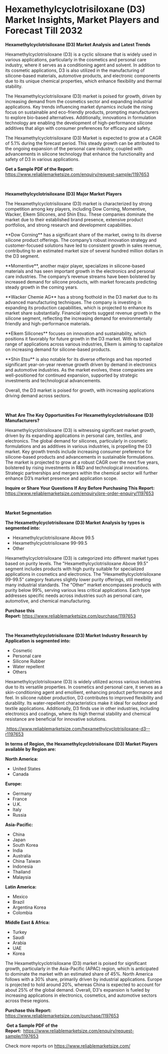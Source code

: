 <p><h1>Hexamethylcyclotrisiloxane (D3) Market Insights, Market Players and Forecast Till 2032</h1></p><p><strong>Hexamethylcyclotrisiloxane (D3) Market Analysis and Latest Trends</strong></p>
<p><p>Hexamethylcyclotrisiloxane (D3) is a cyclic siloxane that is widely used in various applications, particularly in the cosmetics and personal care industry, where it serves as a conditioning agent and solvent. In addition to its cosmetic applications, D3 is also utilized in the manufacturing of silicone-based materials, automotive products, and electronic components due to its unique chemical properties, which enhance flexibility and thermal stability.</p><p>The Hexamethylcyclotrisiloxane (D3) market is poised for growth, driven by increasing demand from the cosmetics sector and expanding industrial applications. Key trends influencing market dynamics include the rising focus on sustainable and eco-friendly products, prompting manufacturers to explore bio-based alternatives. Additionally, innovations in formulation technology are enabling the development of high-performance silicone additives that align with consumer preferences for efficacy and safety.</p><p>The Hexamethylcyclotrisiloxane (D3) Market is expected to grow at a CAGR of 5.1% during the forecast period. This steady growth can be attributed to the ongoing expansion of the personal care industry, coupled with advancements in silicone technology that enhance the functionality and safety of D3 in various applications.</p></p>
<p><strong>Get a Sample PDF of the Report:&nbsp;</strong> <a href="https://www.reliablemarketsize.com/enquiry/request-sample/1197653?utm_campaign=2747&utm_medium=2&utm_source=Github&utm_content=ia&utm_term=03042025&utm_id=hexamethylcyclotrisiloxane-d3">https://www.reliablemarketsize.com/enquiry/request-sample/1197653</a></p>
<p>&nbsp;</p>
<p><strong>Hexamethylcyclotrisiloxane (D3) Major Market Players</strong></p>
<p><p>The Hexamethylcyclotrisiloxane (D3) market is characterized by strong competition among key players, including Dow Corning, Momentive, Wacker, Elkem Silicones, and Shin Etsu. These companies dominate the market due to their established brand presence, extensive product portfolios, and strong research and development capabilities.</p><p>**Dow Corning** has a significant share of the market, owing to its diverse silicone product offerings. The company’s robust innovation strategy and customer-focused solutions have led to consistent growth in sales revenue, contributing to an estimated market size of several hundred million dollars in the D3 segment.</p><p>**Momentive**, another major player, specializes in silicone-based materials and has seen important growth in the electronics and personal care industries. The company’s revenue streams have been bolstered by increased demand for silicone products, with market forecasts predicting steady growth in the coming years.</p><p>**Wacker Chemie AG** has a strong foothold in the D3 market due to its advanced manufacturing techniques. The company is investing in expanding its production capabilities, which is projected to enhance its market share substantially. Financial reports suggest revenue growth in the silicone segment, reflecting the increasing demand for environmentally friendly and high-performance materials.</p><p>**Elkem Silicones** focuses on innovation and sustainability, which positions it favorably for future growth in the D3 market. With its broad range of applications across various industries, Elkem is aiming to capitalize on increasing demand for silicone-based products.</p><p>**Shin Etsu** is also notable for its diverse offerings and has reported significant year-on-year revenue growth driven by demand in electronics and automotive industries. As the market evolves, these companies are well-positioned for continued expansion, supported by strategic investments and technological advancements. </p><p>Overall, the D3 market is poised for growth, with increasing applications driving demand across sectors.</p></p>
<p>&nbsp;</p>
<p><strong>What Are The Key Opportunities For Hexamethylcyclotrisiloxane (D3) Manufacturers?</strong></p>
<p><p>Hexamethylcyclotrisiloxane (D3) is witnessing significant market growth, driven by its expanding applications in personal care, textiles, and electronics. The global demand for silicones, particularly in cosmetic formulations and as additives in various industries, is propelling the D3 market. Key growth trends include increasing consumer preference for silicone-based products and advancements in sustainable formulations. The market is projected to grow at a robust CAGR over the next five years, bolstered by rising investments in R&D and technological innovations. Strategic partnerships and mergers within the chemical sector will further enhance D3’s market presence and application scope.</p></p>
<p><strong>Inquire or Share Your Questions If Any Before Purchasing This Report:</strong> <a href="https://www.reliablemarketsize.com/enquiry/pre-order-enquiry/1197653?utm_campaign=2747&utm_medium=2&utm_source=Github&utm_content=ia&utm_term=03042025&utm_id=hexamethylcyclotrisiloxane-d3">https://www.reliablemarketsize.com/enquiry/pre-order-enquiry/1197653</a></p>
<p>&nbsp;</p>
<p><strong>Market Segmentation</strong></p>
<p><strong>The Hexamethylcyclotrisiloxane (D3) Market Analysis by types is segmented into:</strong></p>
<p><ul><li>Hexamethylcyclotrisiloxane Above 99.5</li><li>Hexamethylcyclotrisiloxane 99-99.5</li><li>Other</li></ul></p>
<p><p>Hexamethylcyclotrisiloxane (D3) is categorized into different market types based on purity levels. The "Hexamethylcyclotrisiloxane Above 99.5" segment includes products with high purity suitable for specialized applications in cosmetics and electronics. The "Hexamethylcyclotrisiloxane 99-99.5" category features slightly lower purity offerings, still meeting many industrial standards. The "Other" market encompasses products with purity below 99%, serving various less critical applications. Each type addresses specific needs across industries such as personal care, automotive, and chemical manufacturing.</p></p>
<p><strong>Purchase this Report:&nbsp;</strong><a href="https://www.reliablemarketsize.com/purchase/1197653?utm_campaign=2747&utm_medium=2&utm_source=Github&utm_content=ia&utm_term=03042025&utm_id=hexamethylcyclotrisiloxane-d3">https://www.reliablemarketsize.com/purchase/1197653</a></p>
<p>&nbsp;</p>
<p><strong>The Hexamethylcyclotrisiloxane (D3) Market Industry Research by Application is segmented into:</strong></p>
<p><ul><li>Cosmetic</li><li>Personal care</li><li>Silicone Rubber</li><li>Water repellent</li><li>Others</li></ul></p>
<p><p>Hexamethylcyclotrisiloxane (D3) is widely utilized across various industries due to its versatile properties. In cosmetics and personal care, it serves as a skin-conditioning agent and emollient, enhancing product performance and feel. In silicone rubber production, D3 contributes to improved flexibility and durability. Its water-repellent characteristics make it ideal for outdoor and textile applications. Additionally, D3 finds use in other industries, including electronics and coatings, where its high thermal stability and chemical resistance are beneficial for innovative solutions.</p></p>
<p><a href="https://www.reliablemarketsize.com/hexamethylcyclotrisiloxane-d3--r1197653?utm_campaign=2747&utm_medium=2&utm_source=Github&utm_content=ia&utm_term=03042025&utm_id=hexamethylcyclotrisiloxane-d3">&nbsp;https://www.reliablemarketsize.com/hexamethylcyclotrisiloxane-d3--r1197653</a></p>
<p><strong>In terms of Region, the Hexamethylcyclotrisiloxane (D3) Market Players available by Region are:</strong></p>
<p>
    <p> <strong> North America: </strong>
        <ul>
            <li>United States</li>
            <li>Canada</li>
        </ul>
        </p> 
    <p> <strong> Europe: </strong>
        <ul>
            <li>Germany</li>
            <li>France</li>
            <li>U.K.</li>
            <li>Italy</li>
            <li>Russia</li>
        </ul>
        </p> 
    <p> <strong> Asia-Pacific: </strong>
        <ul>
            <li>China</li>
            <li>Japan</li>
            <li>South Korea</li>
            <li>India</li>
            <li>Australia</li>
            <li>China Taiwan</li>
            <li>Indonesia</li>
            <li>Thailand</li>
            <li>Malaysia</li>
        </ul>
        </p> 
    <p> <strong> Latin America: </strong>
        <ul>
            <li>Mexico</li>
            <li>Brazil</li>
            <li>Argentina Korea</li>
            <li>Colombia</li>
        </ul>
        </p> 
    <p> <strong> Middle East & Africa: </strong>
        <ul>
            <li>Turkey</li>
            <li>Saudi</li>
            <li>Arabia</li>
            <li>UAE</li>
            <li>Korea</li>
        </ul>
    </p>
    </p>
<p><p>The Hexamethylcyclotrisiloxane (D3) market is poised for significant growth, particularly in the Asia-Pacific (APAC) region, which is anticipated to dominate the market with an estimated share of 45%. North America follows with a 30% share, primarily driven by industrial applications. Europe is projected to hold around 20%, whereas China is expected to account for about 25% of the global demand. Overall, D3's expansion is fueled by increasing applications in electronics, cosmetics, and automotive sectors across these regions.</p></p>
<p><strong>Purchase this Report: </strong><a href="https://www.reliablemarketsize.com/purchase/1197653?utm_campaign=2747&utm_medium=2&utm_source=Github&utm_content=ia&utm_term=03042025&utm_id=hexamethylcyclotrisiloxane-d3">https://www.reliablemarketsize.com/purchase/1197653</a></p>
<p>&nbsp;<strong>Get a Sample PDF of the Report:&nbsp;&nbsp;</strong><a href="https://www.reliablemarketsize.com/enquiry/request-sample/1197653?utm_campaign=2747&utm_medium=2&utm_source=Github&utm_content=ia&utm_term=03042025&utm_id=hexamethylcyclotrisiloxane-d3">https://www.reliablemarketsize.com/enquiry/request-sample/1197653</a></p>
<p><strong></strong></p>
<p>Check more reports on <a href="https://www.reliablemarketsize.com/?utm_campaign=2747&utm_medium=2&utm_source=Github&utm_content=ia&utm_term=03042025&utm_id=hexamethylcyclotrisiloxane-d3">https://www.reliablemarketsize.com/</a></p>